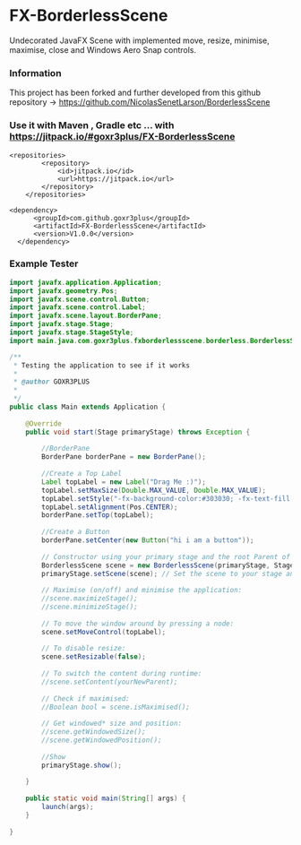 # FX-BorderlessScene
Undecorated JavaFX Scene with implemented move, resize, minimise, maximise, close and Windows Aero Snap controls.

### Information

This project has been forked and further developed from this github repository -> https://github.com/NicolasSenetLarson/BorderlessScene

### Use it with Maven , Gradle etc ... with https://jitpack.io/#goxr3plus/FX-BorderlessScene

```
<repositories>
		<repository>
		    <id>jitpack.io</id>
		    <url>https://jitpack.io</url>
		</repository>
	</repositories>
  ```
  
  ```
  <dependency>
	    <groupId>com.github.goxr3plus</groupId>
	    <artifactId>FX-BorderlessScene</artifactId>
	    <version>V1.0.0</version>
	</dependency>
  
  ```

### Example Tester 

``` JAVA
import javafx.application.Application;
import javafx.geometry.Pos;
import javafx.scene.control.Button;
import javafx.scene.control.Label;
import javafx.scene.layout.BorderPane;
import javafx.stage.Stage;
import javafx.stage.StageStyle;
import main.java.com.goxr3plus.fxborderlessscene.borderless.BorderlessScene;

/**
 * Testing the application to see if it works
 * 
 * @author GOXR3PLUS
 *
 */
public class Main extends Application {
	
	@Override
	public void start(Stage primaryStage) throws Exception {
		
		//BorderPane
		BorderPane borderPane = new BorderPane();
		
		//Create a Top Label
		Label topLabel = new Label("Drag Me :)");
		topLabel.setMaxSize(Double.MAX_VALUE, Double.MAX_VALUE);
		topLabel.setStyle("-fx-background-color:#303030; -fx-text-fill:white; -fx-font-weight:bold;");
		topLabel.setAlignment(Pos.CENTER);
		borderPane.setTop(topLabel);
		
		//Create a Button
		borderPane.setCenter(new Button("hi i am a button"));
		
		// Constructor using your primary stage and the root Parent of your content.
		BorderlessScene scene = new BorderlessScene(primaryStage, StageStyle.UNDECORATED, borderPane, 300, 300);
		primaryStage.setScene(scene); // Set the scene to your stage and you're done!
		
		// Maximise (on/off) and minimise the application:
		//scene.maximizeStage();
		//scene.minimizeStage();
		
		// To move the window around by pressing a node:
		scene.setMoveControl(topLabel);
		
		// To disable resize:
		scene.setResizable(false);
		
		// To switch the content during runtime:
		//scene.setContent(yourNewParent);
		
		// Check if maximised:
		//Boolean bool = scene.isMaximised();
		
		// Get windowed* size and position:
		//scene.getWindowedSize();
		//scene.getWindowedPosition();
		
		//Show
		primaryStage.show();
		
	}
	
	public static void main(String[] args) {
		launch(args);
	}
	
}
```
